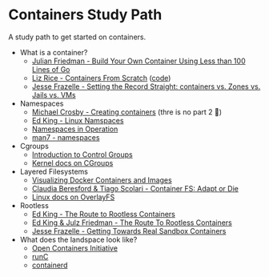# Containers Study Path
A study path to get started on containers.

  - What is a container?
    * [Julian Friedman - Build Your Own Container Using Less than 100 Lines of Go](https://www.infoq.com/articles/build-a-container-golang)
    * [Liz Rice - Containers From Scratch](https://www.youtube.com/watch?v=8fi7uSYlOdc) ([code](https://github.com/lizrice/containers-from-scratch))
    * [Jesse Frazelle - Setting the Record Straight: containers vs. Zones vs. Jails vs. VMs](https://blog.jessfraz.com/post/containers-zones-jails-vms/)
  - Namespaces
    * [Michael Crosby - Creating containers](http://crosbymichael.com/creating-containers-part-1.html) (thre is no part 2 🙁)
    * [Ed King - Linux Namspaces](https://medium.com/@teddyking/linux-namespaces-850489d3ccf)
    * [Namespaces in Operation](https://lwn.net/Articles/531114/)
    * [man7 - namespaces](http://man7.org/linux/man-pages/man7/namespaces.7.html)
  - Cgroups
    * [Introduction to Control Groups](https://0xax.gitbooks.io/linux-insides/content/Cgroups/linux-cgroups-1.html)
    * [Kernel docs on CGroups](https://www.kernel.org/doc/Documentation/cgroup-v1/00-INDEX)
  - Layered Filesystems
    * [Visualizing Docker Containers and Images](http://merrigrove.blogspot.co.uk/2015/10/visualizing-docker-containers-and-images.html)
    * [Claudia Beresford & Tiago Scolari - Container FS: Adapt or Die](https://www.youtube.com/watch?v=lctMC1WNd1U)
    * [Linux docs on OverlayFS](https://www.kernel.org/doc/Documentation/filesystems/overlayfs.txt)
  - Rootless
    * [Ed King - The Route to Rootless Containers](https://www.cloudfoundry.org/blog/route-rootless-containers/)
    * [Ed King & Julz Friedman - The Route To Rootless Containers](https://www.youtube.com/watch?v=j4GO2d3YjmE)
    * [Jesse Frazelle - Getting Towards Real Sandbox Containers](https://blog.jessfraz.com/post/getting-towards-real-sandbox-containers/)
  - What does the landspace look like?
    * [Open Containers Initiative](https://www.opencontainers.org/)
    * [runC](https://github.com/opencontainers/runc)
    * [containerd](https://containerd.io/)
